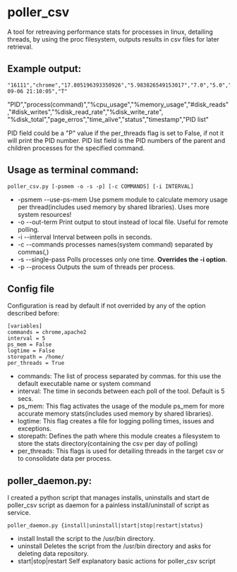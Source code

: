 poller_csv
==========

A tool for retreaving performance stats for processes in linux, detailing threads, by using the proc filesystem,
outputs results in csv files for later retrieval.

Example output:
---------------

```
"16111","chrome","17.805196393350926","5.983826549153017","7.0","5.0","0.0","0.0","0.0","1.0","16518.379999999997","S","2014-09-06 21:10:05","T"

```
"PID","process(command)","%cpu_usage","%memory_usage","#disk_reads","#disk_writes","%disk_read_rate","%disk_write_rate",
"%disk_total","page_erros","time_alive","status","timestamp","PID list"

PID field could be a "P" value if the per_threads flag is set to False, if not it will print the PID number.
PID list field is the PID numbers of the parent and children processes for the specified command.


Usage as terminal command:
--------------------------

```
poller_csv.py [-psmem -o -s -p] [-c COMMANDS] [-i INTERVAL]

```
* -psmem --use-ps-mem Use psmem module to calculate memory usage per thread(includes used memory by shared libraries). Uses more system resources!
* -o --out-term Print output to stout instead of local file. Useful for remote polling.
* -i --interval Interval between polls in seconds.
* -c --commands processes names(system command) separated by commas(,)
* -s --single-pass Polls processes only one time. **Overrides the -i option**.
* -p --process Outputs the sum of threads per process.


Config file
-----------

Configuration is read by default if not overrided by any of the option described before:

```
[variables]
commands = chrome,apache2
interval = 5
ps_mem = False
logtime = False
storepath = /home/
per_threads = True

```

* commands: The list of process separated by commas. for this use the default executable name or system command
* interval: The time in seconds between each poll of the tool. Default is 5 secs.
* ps_mem: This flag activates the usage of the module ps_mem for more accurate memory stats(includes used memory by shared libraries).
* logtime: This flag creates a file for logging polling times, issues and exceptions.
* storepath: Defines the path where this module creates a filesystem to store the stats directory(containing the csv per day of polling)
* per_threads: This flags is used for detailing threads in the target csv or to consolidate data per process.


poller_daemon.py:
------------

I created a python script that manages installs, uninstalls and start de poller_csv script as daemon for a painless install/uninstall of script as service.

```
poller_daemon.py {install|uninstall|start|stop|restart|status}

```

* install Install the script to the /usr/bin directory.
* uninstall Deletes the script from the /usr/bin directory and asks for deleting data repository.
* start|stop|restart Self explanatory basic actions for poller_csv script
